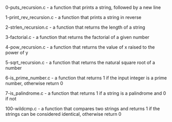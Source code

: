 0-puts_recursion.c - a function that prints a string, followed by a new line

1-print_rev_recursion.c - a function that prints a string in reverse

2-strlen_recursion.c - a function that returns the length of a string

3-factorial.c - a function that returns the factorial of a given number

4-pow_recursion.c - a function that returns the value of x raised to the power of y

5-sqrt_recursion.c - a function that returns the natural square root of a number

6-is_prime_number.c - a function that returns 1 if the input integer is a prime number, otherwise return 0

7-is_palindrome.c - a function that returns 1 if a string is a palindrome and 0 if not

100-wildcmp.c - a function that compares two strings and returns 1 if the strings can be considered identical, otherwise return 0

